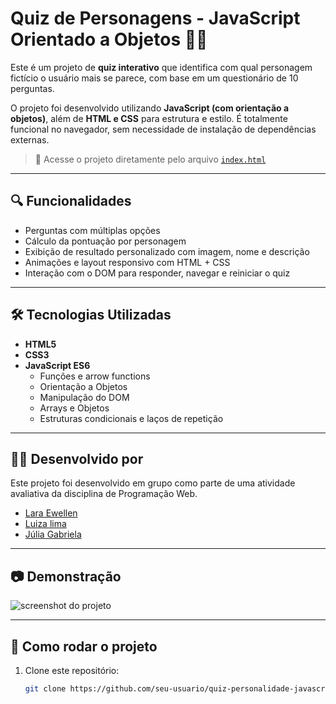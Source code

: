 # Quiz de Personagens - JavaScript Orientado a Objetos 🧠✨

Este é um projeto de **quiz interativo** que identifica com qual personagem fictício o usuário mais se parece, com base em um questionário de 10 perguntas.

O projeto foi desenvolvido utilizando **JavaScript (com orientação a objetos)**, além de **HTML e CSS** para estrutura e estilo. É totalmente funcional no navegador, sem necessidade de instalação de dependências externas.

> 🔗 Acesse o projeto diretamente pelo arquivo [`index.html`](./index.html)

---

## 🔍 Funcionalidades

- Perguntas com múltiplas opções
- Cálculo da pontuação por personagem
- Exibição de resultado personalizado com imagem, nome e descrição
- Animações e layout responsivo com HTML + CSS
- Interação com o DOM para responder, navegar e reiniciar o quiz

---

## 🛠️ Tecnologias Utilizadas

- **HTML5**
- **CSS3**
- **JavaScript ES6**
  - Funções e arrow functions
  - Orientação a Objetos
  - Manipulação do DOM
  - Arrays e Objetos
  - Estruturas condicionais e laços de repetição

---

## 👩‍💻 Desenvolvido por

Este projeto foi desenvolvido em grupo como parte de uma atividade avaliativa da disciplina de Programação Web.

- [Lara Ewellen](https://github.com/Laraewellen)
- [Luiza lima](https://github.com/luizalima13)
- [Júlia Gabriela](https://github.com/Julia-Gabriela)

---

## 📷 Demonstração

![screenshot do projeto](./imagens/Quiz_de_Personagens.gif)

---

## 🚀 Como rodar o projeto

1. Clone este repositório:
   ```bash
   git clone https://github.com/seu-usuario/quiz-personalidade-javascript.git
